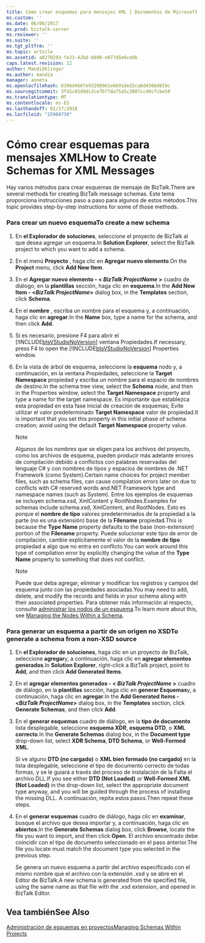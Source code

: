 ```yaml
---
title: Cómo crear esquemas para mensajes XML | Documentos de Microsoft
ms.custom: ''
ms.date: 06/08/2017
ms.prod: biztalk-server
ms.reviewer: ''
ms.suite: ''
ms.tgt_pltfrm: ''
ms.topic: article
ms.assetid: a0270293-fe23-42bd-b090-e877d5e9ce0b
caps.latest.revision: 12
author: MandiOhlinger
ms.author: mandia
manager: anneta
ms.openlocfilehash: 6396d4607e93298961e6691ded2ca8d4566d819c
ms.sourcegitcommit: 3fd1c85d9dc2ce7b77da75a5c2087cc48cfcbe50
ms.translationtype: MT
ms.contentlocale: es-ES
ms.lasthandoff: 01/17/2018
ms.locfileid: "25969730"
---
```

# <a name="how-to-create-schemas-for-xml-messages"></a><span data-ttu-id="d18f3-102">Cómo crear esquemas para mensajes XML</span><span class="sxs-lookup"><span data-stu-id="d18f3-102">How to Create Schemas for XML Messages</span></span>
<span data-ttu-id="d18f3-103">Hay varios métodos para crear esquemas de mensaje de BizTalk.</span><span class="sxs-lookup"><span data-stu-id="d18f3-103">There are several methods for creating BizTalk message schemas.</span></span> <span data-ttu-id="d18f3-104">Este tema proporciona instrucciones paso a paso para algunos de estos métodos.</span><span class="sxs-lookup"><span data-stu-id="d18f3-104">This topic provides step-by-step instructions for some of those methods.</span></span>  
  
### <a name="to-create-a-new-schema"></a><span data-ttu-id="d18f3-105">Para crear un nuevo esquema</span><span class="sxs-lookup"><span data-stu-id="d18f3-105">To create a new schema</span></span>  
  
1.  <span data-ttu-id="d18f3-106">En **el Explorador de soluciones**, seleccione el proyecto de BizTalk al que desea agregar un esquema.</span><span class="sxs-lookup"><span data-stu-id="d18f3-106">In **Solution Explorer**, select the BizTalk project to which you want to add a schema.</span></span>  
  
2.  <span data-ttu-id="d18f3-107">En el menú **Proyecto** , haga clic en **Agregar nuevo elemento**.</span><span class="sxs-lookup"><span data-stu-id="d18f3-107">On the **Project** menu, click **Add New Item**.</span></span>  
  
3.  <span data-ttu-id="d18f3-108">En el **Agregar nuevo elemento - \< *BizTalk ProjectName* \>**  cuadro de diálogo, en la **plantillas** sección, haga clic en **esquema**.</span><span class="sxs-lookup"><span data-stu-id="d18f3-108">In the **Add New Item - \<*BizTalk ProjectName*\>** dialog box, in the **Templates** section, click **Schema**.</span></span>  
  
4.  <span data-ttu-id="d18f3-109">En el **nombre** , escriba un nombre para el esquema y, a continuación, haga clic en **agregar**.</span><span class="sxs-lookup"><span data-stu-id="d18f3-109">In the **Name** box, type a name for the schema, and then click **Add**.</span></span>  
  
5.  <span data-ttu-id="d18f3-110">Si es necesario, presione F4 para abrir el [!INCLUDE[btsVStudioNoVersion](../includes/btsvstudionoversion-md.md)] ventana Propiedades.</span><span class="sxs-lookup"><span data-stu-id="d18f3-110">If necessary, press F4 to open the [!INCLUDE[btsVStudioNoVersion](../includes/btsvstudionoversion-md.md)] Properties window.</span></span>  
  
6.  <span data-ttu-id="d18f3-111">En la vista de árbol de esquema, seleccione la **esquema** nodo y, a continuación, en la ventana Propiedades, seleccione la **Target Namespace** propiedad y escriba un nombre para el espacio de nombres de destino.</span><span class="sxs-lookup"><span data-stu-id="d18f3-111">In the schema tree view, select the **Schema** node, and then in the Properties window, select the **Target Namespace** property and type a name for the target namespace.</span></span> <span data-ttu-id="d18f3-112">Es importante que establezca esta propiedad en esta fase inicial de creación de esquemas; Evite utilizar el valor predeterminado **Target Namespace** valor de propiedad.</span><span class="sxs-lookup"><span data-stu-id="d18f3-112">It is important that you set this property in this initial phase of schema creation; avoid using the default **Target Namespace** property value.</span></span>  
  
    > [!NOTE]
    >  <span data-ttu-id="d18f3-113">Algunos de los nombres que se eligen para los archivos del proyecto, como los archivos de esquema, pueden producir más adelante errores de compilación debido a conflictos con palabras reservadas del lenguaje C# y con nombres de tipos y espacios de nombres de .NET Framework (como System).</span><span class="sxs-lookup"><span data-stu-id="d18f3-113">Certain name choices for project member files, such as schema files, can cause compilation errors later on due to conflicts with C# reserved words and.NET Framework type and namespace names (such as System).</span></span> <span data-ttu-id="d18f3-114">Entre los ejemplos de esquemas se incluyen schema.xsd, XmlContent y RootNodes.</span><span class="sxs-lookup"><span data-stu-id="d18f3-114">Examples for schemas include schema.xsd, XmlContent, and RootNodes.</span></span> <span data-ttu-id="d18f3-115">Esto es porque el **nombre de tipo** valores predeterminados de la propiedad a la parte (no es una extensión) base de la **Filename** propiedad.</span><span class="sxs-lookup"><span data-stu-id="d18f3-115">This is because the **Type Name** property defaults to the base (non-extension) portion of the  **Filename** property.</span></span> <span data-ttu-id="d18f3-116">Puede solucionar este tipo de error de compilación, cambie explícitamente el valor de la **nombre de tipo** propiedad a algo que no entra en conflicto.</span><span class="sxs-lookup"><span data-stu-id="d18f3-116">You can work around this type of compilation error by explicitly changing the value of the **Type Name** property to something that does not conflict.</span></span>  
  
    > [!NOTE]
    >  <span data-ttu-id="d18f3-117">Puede que deba agregar, eliminar y modificar los registros y campos del esquema junto con las propiedades asociadas.</span><span class="sxs-lookup"><span data-stu-id="d18f3-117">You may need to add, delete, and modify the records and fields in your schema along with their associated properties.</span></span> <span data-ttu-id="d18f3-118">Para obtener más información al respecto, consulte [administrar los nodos de un esquema](../core/managing-the-nodes-within-a-schema.md).</span><span class="sxs-lookup"><span data-stu-id="d18f3-118">To learn more about this, see [Managing the Nodes Within a Schema](../core/managing-the-nodes-within-a-schema.md).</span></span>  
  
### <a name="to-generate-a-schema-from-a-non-xsd-source"></a><span data-ttu-id="d18f3-119">Para generar un esquema a partir de un origen no XSD</span><span class="sxs-lookup"><span data-stu-id="d18f3-119">To generate a schema from a non-XSD source</span></span>  
  
1.  <span data-ttu-id="d18f3-120">En **el Explorador de soluciones**, haga clic en un proyecto de BizTalk, seleccione **agregar**y, a continuación, haga clic en **agregar elementos generados**.</span><span class="sxs-lookup"><span data-stu-id="d18f3-120">In **Solution Explorer**, right-click a BizTalk project, point to **Add**, and then click **Add Generated Items**.</span></span>  
  
2.  <span data-ttu-id="d18f3-121">En el **agregar elementos generados - \< *BizTalk ProjectName* \>**  cuadro de diálogo, en la **plantillas** sección, haga clic en **generar Esquemas**y, a continuación, haga clic en **agregar**.</span><span class="sxs-lookup"><span data-stu-id="d18f3-121">In the **Add Generated Items - \<*BizTalk ProjectName*\>** dialog box, in the **Templates** section, click **Generate Schemas**, and then click **Add**.</span></span>  
  
3.  <span data-ttu-id="d18f3-122">En el **generar esquemas** cuadro de diálogo, en la **tipo de documento** lista desplegable, seleccione **esquema XDR**, **esquema DTD**, o **XML correcto**.</span><span class="sxs-lookup"><span data-stu-id="d18f3-122">In the **Generate Schemas** dialog box, in the **Document type** drop-down list, select **XDR Schema**, **DTD Schema**, or **Well-Formed XML**.</span></span>  
  
     <span data-ttu-id="d18f3-123">Si ve alguno **DTD (no cargado)** o **XML bien formado (no cargado)** en la lista desplegable, seleccione el tipo de documento correcto de todas formas, y se le guiará a través del proceso de instalación de la Falta el archivo DLL.</span><span class="sxs-lookup"><span data-stu-id="d18f3-123">If you see either **DTD (Not Loaded)** or **Well-Formed XML (Not Loaded)** in the drop-down list, select the appropriate document type anyway, and you will be guided through the process of installing the missing DLL.</span></span> <span data-ttu-id="d18f3-124">A continuación, repita estos pasos.</span><span class="sxs-lookup"><span data-stu-id="d18f3-124">Then repeat these steps.</span></span>  
  
4.  <span data-ttu-id="d18f3-125">En el **generar esquemas** cuadro de diálogo, haga clic en **examinar**, busque el archivo que desea importar y, a continuación, haga clic en **abiertos**.</span><span class="sxs-lookup"><span data-stu-id="d18f3-125">In the **Generate Schemas** dialog box, click **Browse**, locate the file you want to import, and then click **Open**.</span></span> <span data-ttu-id="d18f3-126">El archivo encontrado debe coincidir con el tipo de documento seleccionado en el paso anterior.</span><span class="sxs-lookup"><span data-stu-id="d18f3-126">The file you locate must match the document type you selected in the previous step.</span></span>  
  
     <span data-ttu-id="d18f3-127">Se genera un nuevo esquema a partir del archivo especificado con el mismo nombre que el archivo con la extensión .xsd y se abre en el Editor de BizTalk.</span><span class="sxs-lookup"><span data-stu-id="d18f3-127">A new schema is generated from the specified file, using the same name as that file with the .xsd extension, and opened in BizTalk Editor.</span></span>  
  
## <a name="see-also"></a><span data-ttu-id="d18f3-128">Vea también</span><span class="sxs-lookup"><span data-stu-id="d18f3-128">See Also</span></span>  
 [<span data-ttu-id="d18f3-129">Administración de esquemas en proyectos</span><span class="sxs-lookup"><span data-stu-id="d18f3-129">Managing Schemas Within Projects</span></span>](../core/managing-schemas-within-projects.md)